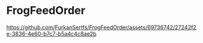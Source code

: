 # FrogFeedOrder

https://github.com/FurkanSertfs/FrogFeedOrder/assets/69736742/27242f2e-3836-4e60-b7c7-b5a4c4c8ae2b

